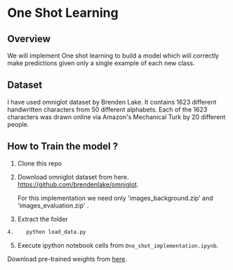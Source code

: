 # One Shot Learning

Overview
---
We will implement One shot learning to build a model which will correctly make predictions given only a single example of each new class.


Dataset
---
I have used omniglot dataset by Brenden Lake.
It contains 1623 different handwritten characters from 50 different alphabets. Each of the 1623 characters was drawn online via Amazon's Mechanical Turk by 20 different people.

How to Train the model ?
---
1. Clone this repo
2. Download omniglot dataset from here. https://github.com/brendenlake/omniglot.

    For this implementation we need only 'images_background.zip' and 'images_evaluation.zip' .
3. Extract the folder
 ```bash
4.    python load_data.py
```
5. Execute ipython notebook cells from `One_shot_implementation.ipynb`.

Download pre-trained weights from [here](https://drive.google.com/file/d/1JmP0TnsotXA6CNDIE0-6MpkBun7KKS2s/view?usp=sharing).
